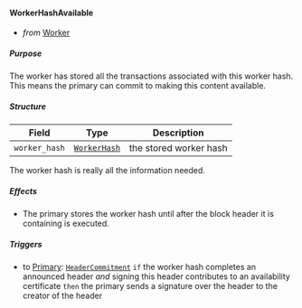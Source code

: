 #### WorkerHashAvailable
- _from_ [Worker](../worker.md)

##### Purpose
<!-- --8<-- [start:blurb] -->
The worker has stored all the transactions associated with this worker hash.
This means the primary can commit to making this content available.
<!-- --8<-- [end:blurb] -->

[//WorkerHashAvailableDiscardIssue]: # (
It might be useful to add the possibility to
tell the worker to "forget" about this worker hash
)

##### Structure
| Field         | Type                        | Description            |
|---------------|-----------------------------|------------------------|
| `worker_hash` | [`WorkerHash`](#WorkerHash) | the stored worker hash |

The worker hash is really all the information needed.

##### Effects
- The primary stores the worker hash until after the block header it is containing is executed.

[//WorkerHashAvailableDiscardIssueAgain]: # (
see above WorkerHashAvailableDiscardIssue
)

##### Triggers
- to [Primary](../primary.md): [`HeaderCommitment`](./header-commitment.md)
  `if` the worker hash completes an announced header
  _and_ signing this header contributes to an availability certificate
  `then` the primary sends a signature over the header to the creator of the header
